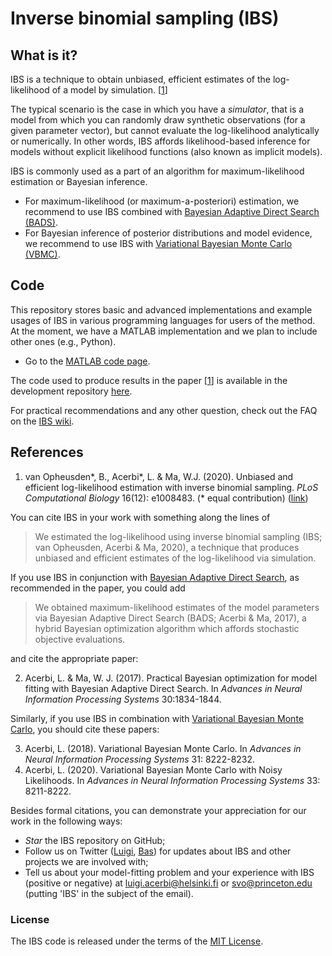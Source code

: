 # Inverse binomial sampling (IBS)

## What is it?

IBS is a technique to obtain unbiased, efficient estimates of the log-likelihood of a model by simulation. [[1](#references)]

The typical scenario is the case in which you have a *simulator*, that is a model from which you can randomly draw synthetic observations (for a given parameter vector), but cannot evaluate the log-likelihood analytically or numerically. In other words, IBS affords likelihood-based inference for models without explicit likelihood functions (also known as implicit models).

IBS is commonly used as a part of an algorithm for maximum-likelihood estimation or Bayesian inference.

- For maximum-likelihood (or maximum-a-posteriori) estimation, we recommend to use IBS combined with [Bayesian Adaptive Direct Search (BADS)](https://github.com/acerbilab/bads).
- For Bayesian inference of posterior distributions and model evidence, we recommend to use IBS with [Variational Bayesian Monte Carlo (VBMC)](https://github.com/acerbilab/vbmc).

## Code

This repository stores basic and advanced implementations and example usages of IBS in various programming languages for users of the method. At the moment, we have a MATLAB implementation and we plan to include other ones (e.g., Python).

- Go to the [MATLAB code page](https://github.com/acerbilab/ibs/tree/master/matlab).

The code used to produce results in the paper [[1](#references)] is available in the development repository [here](https://github.com/basvanopheusden/ibs-development).

For practical recommendations and any other question, check out the FAQ on the [IBS wiki](https://github.com/acerbilab/ibs/wiki).

## References

1. van Opheusden\*, B., Acerbi\*, L. & Ma, W.J. (2020). Unbiased and efficient log-likelihood estimation with inverse binomial sampling. *PLoS Computational Biology* 16(12): e1008483. (\* equal contribution) ([link](https://journals.plos.org/ploscompbiol/article?id=10.1371/journal.pcbi.1008483)) 

You can cite IBS in your work with something along the lines of

> We estimated the log-likelihood using inverse binomial sampling (IBS; van Opheusden, Acerbi & Ma, 2020), a technique that produces unbiased and efficient estimates of the log-likelihood via simulation. 

If you use IBS in conjunction with [Bayesian Adaptive Direct Search](https://github.com/acerbilab/bads), as recommended in the paper, you could add

> We obtained maximum-likelihood estimates of the model parameters via Bayesian Adaptive Direct Search (BADS; Acerbi & Ma, 2017), a hybrid Bayesian optimization algorithm which affords stochastic objective evaluations.

and cite the appropriate paper:

2. Acerbi, L. & Ma, W. J. (2017). Practical Bayesian optimization for model fitting with Bayesian Adaptive Direct Search. In *Advances in Neural Information Processing Systems* 30:1834-1844.

Similarly, if you use IBS in combination with [Variational Bayesian Monte Carlo](https://github.com/acerbilab/vbmc), you should cite these papers:

3. Acerbi, L. (2018). Variational Bayesian Monte Carlo. In *Advances in Neural Information Processing Systems* 31: 8222-8232.
4. Acerbi, L. (2020). Variational Bayesian Monte Carlo with Noisy Likelihoods. In *Advances in Neural Information Processing Systems* 33: 8211-8222.

Besides formal citations, you can demonstrate your appreciation for our work in the following ways:

- *Star* the IBS repository on GitHub;
- Follow us on Twitter ([Luigi](https://twitter.com/AcerbiLuigi), [Bas](https://twitter.com/basvanopheusden)) for updates about IBS and other projects we are involved with;
- Tell us about your model-fitting problem and your experience with IBS (positive or negative) at <luigi.acerbi@helsinki.fi> or <svo@princeton.edu> (putting 'IBS' in the subject of the email).

### License

The IBS code is released under the terms of the [MIT License](https://github.com/acerbilab/ibs/blob/master/LICENSE.txt).
